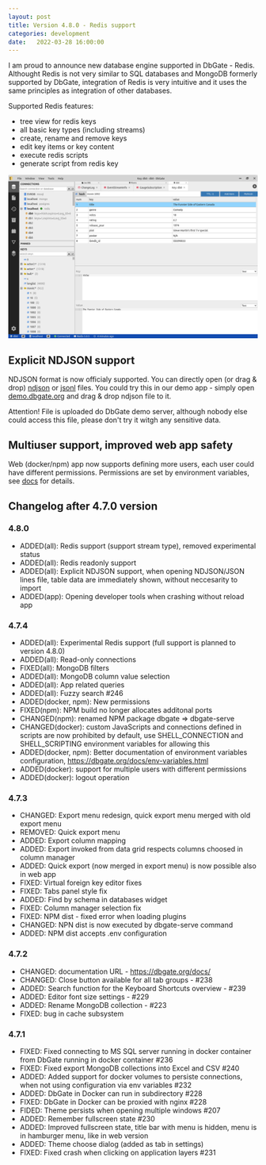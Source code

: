```yaml
---
layout: post
title: Version 4.8.0 - Redis support
categories: development
date:   2022-03-28 16:00:00
---
```


I am proud to announce new database engine supported in DbGate - Redis. Althought Redis is not very similar to SQL databases and MongoDB formerly supported by DbGate, integration of Redis is very intuitive and it uses the same principles as integration of other databases.

Supported Redis features:
* tree view for redis keys
* all basic key types (including streams)
* create, rename and remove keys
* edit key items or key content
* execute redis scripts
* generate script from redis key


![screenshot](/assets/screenshots/redis.png)

## Explicit NDJSON support
NDJSON format is now officialy supported. You can directly open (or drag & drop) [ndjson](http://ndjson.org/) or [jsonl](https://jsonlines.org/) files. You could try this in our demo app - simply open [demo.dbgate.org](https://demo.dbgate.org/) and drag & drop ndjson file to it.

Attention! File is uploaded do DbGate demo server, although nobody else could access this file, please don't try it witgh any sensitive data.

## Multiuser support, improved web app safety
Web (docker/npm) app now supports defining more users, each user could have different permissions. Permissions are set by environment variables, see [docs](https://dbgate.org/docs/env-variables.html) for details.


## Changelog after 4.7.0 version

### 4.8.0
- ADDED(all): Redis support (support stream type), removed experimental status
- ADDED(all): Redis readonly support
- ADDED(all): Explicit NDJSON support, when opening NDJSON/JSON lines file, table data are immediately shown, without neccesarity to import
- ADDED(app): Opening developer tools when crashing without reload app
### 4.7.4
- ADDED(all): Experimental Redis support (full support is planned to version  4.8.0)
- ADDED(all): Read-only connections
- FIXED(all): MongoDB filters
- ADDED(all): MongoDB column value selection
- ADDED(all): App related queries
- ADDED(all): Fuzzy search #246
- ADDED(docker, npm): New permissions
- FIXED(npm): NPM build no longer allocates additonal ports
- CHANGED(npm): renamed NPM package dbgate => dbgate-serve 
- CHANGED(docker): custom JavaScripts and connections defined in scripts are now prohibited by default, use SHELL_CONNECTION and SHELL_SCRIPTING environment variables for allowing this
- ADDED(docker, npm): Better documentation of environment variables configuration, https://dbgate.org/docs/env-variables.html
- ADDED(docker): support for multiple users with different permissions
- ADDED(docker): logout operation

### 4.7.3
- CHANGED: Export menu redesign, quick export menu merged with old export menu
- REMOVED: Quick export menu
- ADDED: Export column mapping
- ADDED: Export invoked from data grid respects columns choosed in column manager
- ADDED: Quick export (now merged in export menu) is now possible also in web app
- FIXED: Virtual foreign key editor fixes
- FIXED: Tabs panel style fix
- ADDED: Find by schema in databases widget
- FIXED: Column manager selection fix
- FIXED: NPM dist - fixed error when loading plugins
- CHANGED: NPN dist is now executed by dbgate-serve command
- ADDED: NPM dist accepts .env configuration

### 4.7.2
- CHANGED: documentation URL - https://dbgate.org/docs/
- CHANGED: Close button available for all tab groups - #238
- ADDED: Search function for the Keyboard Shortcuts overview - #239
- ADDED: Editor font size settings - #229
- ADDED: Rename MongoDB collection - #223
- FIXED: bug in cache subsystem

### 4.7.1
- FIXED: Fixed connecting to MS SQL server running in docker container from DbGate running in docker container #236 
- FIXED: Fixed export MongoDB collections into Excel and CSV #240
- ADDED: Added support for docker volumes to persiste connections, when not using configuration via env variables #232
- ADDED: DbGate in Docker can run in subdirectory #228
- FIXED: DbGate in Docker can be proxied with nginx #228
- FIDED: Theme persists when opening multiple windows #207
- ADDED: Remember fullscreen state #230
- ADDED: Improved fullscreen state, title bar with menu is hidden, menu is in hamburger menu, like in web version
- ADDED: Theme choose dialog (added as tab in settings)
- FIXED: Fixed crash when clicking on application layers #231

